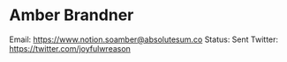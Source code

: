 # Amber Brandner

Email: https://www.notion.soamber@absolutesum.co
Status: Sent
Twitter: https://twitter.com/joyfulwreason